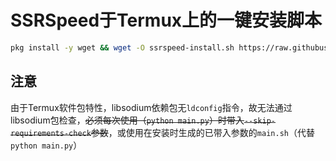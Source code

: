 # SSRSpeed于Termux上的一键安装脚本
```bash
pkg install -y wget && wget -O ssrspeed-install.sh https://raw.githubusercontent.com/w311ang/SSRSpeed-script/master/install.sh && bash ssrspeed-install.sh
```
## 注意
由于Termux软件包特性，libsodium依赖包无`ldconfig`指令，故无法通过libsodium包检查，~~必须每次使用（`python main.py`）时带入`--skip-requirements-check`参数~~，或使用在安装时生成的已带入参数的`main.sh`（代替`python main.py`）

